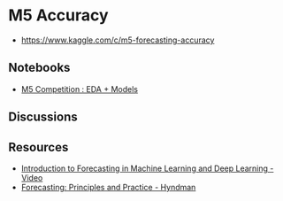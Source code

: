 # M5 Accuracy

- https://www.kaggle.com/c/m5-forecasting-accuracy

## Notebooks

- [M5 Competition : EDA + Models](https://www.kaggle.com/tarunpaparaju/m5-competition-eda-models)


## Discussions

## Resources

- [Introduction to Forecasting in Machine Learning and Deep Learning - Video](https://youtu.be/bn8rVBuIcFg)
- [Forecasting: Principles and Practice - Hyndman](https://otexts.com/fpp3/)
